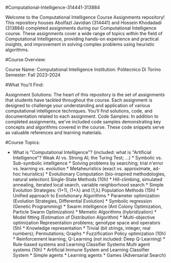 #Computational-Intelligence-314441-313884

Welcome to the Computational Intelligence Course Assignments repository! This repository houses Abolfazl Javidian (314441) and Hossein Khodadadi (313884) completed assignments during our Computational Intelligence course. These assignments cover a wide range of topics within the field of Computational Intelligence, providing hands-on experience and practical insights, and improvement in solving complex problems using heuristic algorithms.

#Course Overview:

Course Name: Computational Intelligence
Institution: Politecnico Di Torino
Semester: Fall 2023-2024

#What You'll Find:

Assignment Solutions: The heart of this repository is the set of assignments that students have tackled throughout the course. Each assignment is designed to challenge your understanding and application of various computational intelligence techniques. You'll find solutions, code, and documentation related to each assignment.
Code Samples: In addition to completed assignments, we've included code samples demonstrating key concepts and algorithms covered in the course. These code snippets serve as valuable references and learning materials.

#Course Topics:

* What is "Computational Intelligence"? (included: what is "Artificial Intelligence"? Weak AI vs. Strong AI; the Turing Test; ...) * Symbolic vs. Sub-symbolic intelligence * Solving problems by searching; trial n'error vs. learning vs. evolution * Metaheuristics (exact vs. approximate, ad-hoc heuristics) * Evolutionary Computation (bio-inspired methodologies, natural selection) Single-State Methods (10h) * Hill-climbing, simulated annealing, iterated local search, variable neighborhood search * Simple Evolution Strategies: (1+1), (1+λ) and (1,λ) Population Methods (15h) * Unified approach to Evolutionary Algorithms * Parameter optimization (Evolution Strategies, Differential Evolution) * Symbolic regression (Genetic Programming) * Swarm intelligence (Ant Colony Optimization, Particle Swarm Optimization) * Memetic Algorithms (hybridization) * Model fitting (Estimation of Distribution Algorithm) * Multi-objective optimization Representation problems; genotype space and operators (5h) * Knowledge representation * Trivial (bit strings, integer, real numbers); Permutations; Graphs * Fuzzification Policy optimization (10h) * Reinforcement learning, Q-Learning (not included: Deep Q-Learning) * Rule-based systems and Learning Classifier Systems Multi agent systems (10h) * Artificial Immune System and Learning Classifier System * Simple agents * Learning agents * Games (Adversarial Search)
